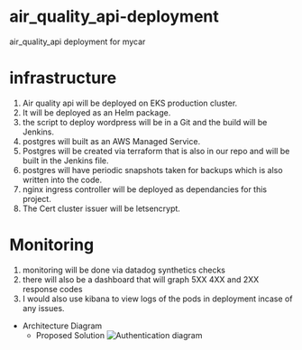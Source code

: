 # air_quality_api-deployment
air_quality_api deployment for mycar

# infrastructure

1. Air quality api will be deployed on EKS production cluster.
2. It will be deployed as an Helm package.
3. the script to deploy wordpress will be in a Git and the build will be Jenkins.
4. postgres will built as an AWS Managed Service.
5. Postgres will be created via terraform that is also in our repo and will be built in the Jenkins file.
6. postgres will have periodic snapshots taken for backups which is also written into the code.
7. nginx ingress controller will be deployed as dependancies for this project.
8. The Cert cluster issuer will be letsencrypt.

# Monitoring

1. monitoring will be done via datadog synthetics checks
2. there will also be a dashboard that will graph 5XX 4XX and 2XX response codes
3. I would also use kibana to view logs of the pods in deployment incase of any issues.

* Architecture Diagram
  * Proposed Solution
  ![Authentication diagram](authenticateUserAppleNewsAuth.png)